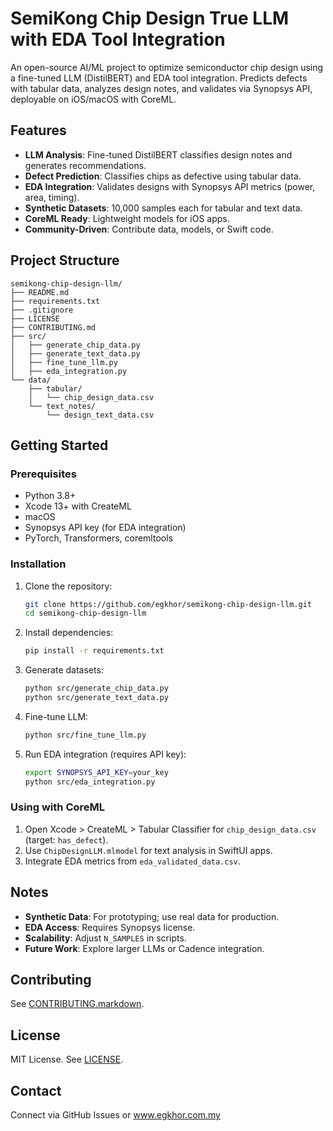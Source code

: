 # SemiKong Chip Design True LLM with EDA Tool Integration

An open-source AI/ML project to optimize semiconductor chip design using a fine-tuned LLM (DistilBERT) and EDA tool integration. Predicts defects with tabular data, analyzes design notes, and validates via Synopsys API, deployable on iOS/macOS with CoreML.

## Features
- **LLM Analysis**: Fine-tuned DistilBERT classifies design notes and generates recommendations.
- **Defect Prediction**: Classifies chips as defective using tabular data.
- **EDA Integration**: Validates designs with Synopsys API metrics (power, area, timing).
- **Synthetic Datasets**: 10,000 samples each for tabular and text data.
- **CoreML Ready**: Lightweight models for iOS apps.
- **Community-Driven**: Contribute data, models, or Swift code.

## Project Structure
```
semikong-chip-design-llm/
├── README.md
├── requirements.txt
├── .gitignore
├── LICENSE
├── CONTRIBUTING.md
├── src/
│   ├── generate_chip_data.py
│   ├── generate_text_data.py
│   ├── fine_tune_llm.py
│   ├── eda_integration.py
└── data/
    ├── tabular/
    │   └── chip_design_data.csv
    └── text_notes/
        └── design_text_data.csv
```

## Getting Started
### Prerequisites
- Python 3.8+
- Xcode 13+ with CreateML
- macOS
- Synopsys API key (for EDA integration)
- PyTorch, Transformers, coremltools

### Installation
1. Clone the repository:
   ```bash
   git clone https://github.com/egkhor/semikong-chip-design-llm.git
   cd semikong-chip-design-llm
   ```
2. Install dependencies:
   ```bash
   pip install -r requirements.txt
   ```
3. Generate datasets:
   ```bash
   python src/generate_chip_data.py
   python src/generate_text_data.py
   ```
4. Fine-tune LLM:
   ```bash
   python src/fine_tune_llm.py
   ```
5. Run EDA integration (requires API key):
   ```bash
   export SYNOPSYS_API_KEY=your_key
   python src/eda_integration.py
   ```

### Using with CoreML
1. Open Xcode > CreateML > Tabular Classifier for `chip_design_data.csv` (target: `has_defect`).
2. Use `ChipDesignLLM.mlmodel` for text analysis in SwiftUI apps.
3. Integrate EDA metrics from `eda_validated_data.csv`.

## Notes
- **Synthetic Data**: For prototyping; use real data for production.
- **EDA Access**: Requires Synopsys license.
- **Scalability**: Adjust `N_SAMPLES` in scripts.
- **Future Work**: Explore larger LLMs or Cadence integration.

## Contributing
See [CONTRIBUTING.markdown]([CONTRIBUTING.markdown]).

## License
MIT License. See [LICENSE](LICENSE).

## Contact
Connect via GitHub Issues or www.egkhor.com.my
